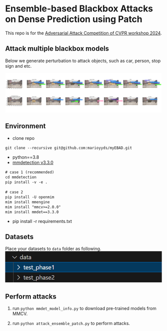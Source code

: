# Ensemble-based Blackbox Attacks on Dense Prediction using Patch

This repo is for the [Adversarial Attack Competition of CVPR workshop 2024](https://challenge.aisafety.org.cn/#/competitionDetail?id=13).

## Attack multiple blackbox models

Below we generate perturbation to attack objects, such as car, person, stop sign and etc.

![attack sample](imgs/attack_sample.png)

## Environment

* clone repo  

```shell
git clone --recursive git@github.com:marioyyds/myEBAD.git
```

* python==3.8
* [mmdetection v3.3.0](https://github.com/open-mmlab/mmdetection/tree/v3.3.0)

```shell
# case 1 (recommended)
cd mmdetection
pip install -v -e .

# case 2
pip install -U openmim
mim install mmengine
mim install "mmcv>=2.0.0"
mim install mmdet==3.3.0
```

* pip install -r requirements.txt

## Datasets

Place your datasets to `data` folder as following.
![dataset](imgs/dataset.png)  

## Perform attacks

1. run ```python mmdet_model_info.py``` to download pre-trained models from MMCV.

2. run ```python attack_ensemble_patch.py``` to perform attacks.
